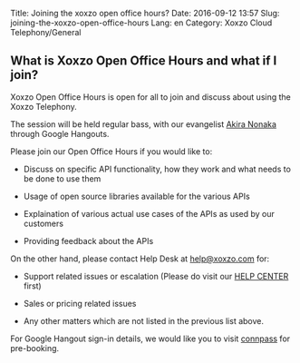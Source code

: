 Title: Joining the xoxzo open office hours?
Date: 2016-09-12 13:57
Slug: joining-the-xoxzo-open-office-hours
Lang: en
Category: Xoxzo Cloud Telephony/General

## What is Xoxzo Open Office Hours and what if I join?

Xoxzo Open Office Hours is open for all to join and discuss about using the Xoxzo Telephony. 

The session will be held regular bass, with our evangelist [Akira Nonaka](https://info.xoxzo.com/en/team/) through Google Hangouts.

Please join our Open Office Hours if you would like to:

* Discuss on specific API functionality, how they work and what needs to be done to use them

* Usage of open source libraries available for the various APIs

* Explaination of various actual use cases of the APIs as used by our customers

* Providing feedback about the APIs 

On the other hand, please contact Help Desk at help@xoxzo.com for:

* Support related issues or escalation (Please do visit our [HELP CENTER](https://help.xoxzo.com/en/) first)

* Sales or pricing related issues

* Any other matters which are not listed in the previous list above.

For Google Hangout sign-in details, we would like you to visit [connpass](https://xoxzo.connpass.com/event/37046/) for pre-booking.